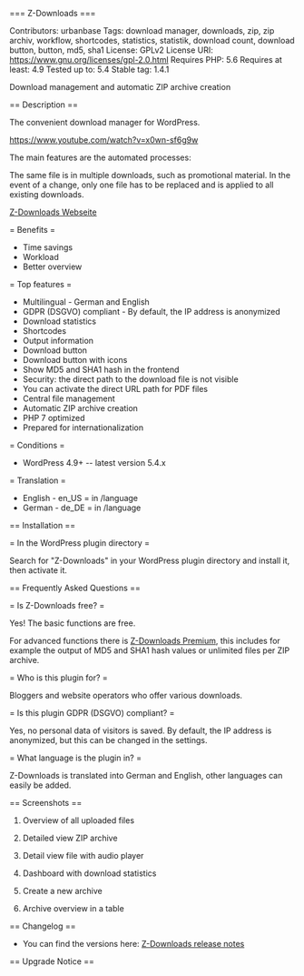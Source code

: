 === Z-Downloads ===

Contributors: urbanbase
Tags: download manager, downloads, zip, zip archiv, workflow, shortcodes, statistics, statistik, download count, download button, button, md5, sha1
License: GPLv2
License URI: https://www.gnu.org/licenses/gpl-2.0.html
Requires PHP: 5.6
Requires at least: 4.9
Tested up to: 5.4
Stable tag: 1.4.1

Download management and automatic ZIP archive creation

== Description ==

The convenient download manager for WordPress.

https://www.youtube.com/watch?v=x0wn-sf6g9w

The main features are the automated processes:

The same file is in multiple downloads, such as promotional material. In the event of a change, only one file has to be replaced and is applied to all existing downloads.

[Z-Downloads Webseite](https://code.urban-base.net/z-downloads?utm_source=wporg)

= Benefits =

-   Time savings
-   Workload
-   Better overview

= Top features =

-   Multilingual - German and English
-   GDPR (DSGVO) compliant - By default, the IP address is anonymized
-   Download statistics
-   Shortcodes
-   Output information
-   Download button
-   Download button with icons
-   Show MD5 and SHA1 hash in the frontend
-   Security: the direct path to the download file is not visible
-   You can activate the direct URL path for PDF files
-   Central file management
-   Automatic ZIP archive creation
-   PHP 7 optimized
-   Prepared for internationalization

= Conditions =

-   WordPress 4.9+ -- latest version 5.4.x

= Translation =

-   English - en_US = in /language
-   German - de_DE = in /language

== Installation ==

= In the WordPress plugin directory =

Search for "Z-Downloads" in your WordPress plugin directory and install it, then activate it.

== Frequently Asked Questions ==

= Is Z-Downloads free? =

Yes! The basic functions are free.

For advanced functions there is [Z-Downloads Premium](https://code.urban-base.net/z-downloads?utm_source=wporg), this includes for example the output of MD5 and SHA1 hash values or unlimited files per ZIP archive.

= Who is this plugin for? =

Bloggers and website operators who offer various downloads.

= Is this plugin GDPR (DSGVO) compliant? =

Yes, no personal data of visitors is saved. By default, the IP address is anonymized, but this can be changed in the settings.

= What language is the plugin in? =

Z-Downloads is translated into German and English, other languages can easily be added.

== Screenshots ==

1.  Overview of all uploaded files

2.  Detailed view ZIP archive

3.  Detail view file with audio player

4.  Dashboard with download statistics

5.  Create a new archive

6.  Archive overview in a table

== Changelog ==

-   You can find the versions here: [Z-Downloads release notes](https://code.urban-base.net/z-downloads/release-notes/?utm_source=wporg)

== Upgrade Notice ==
